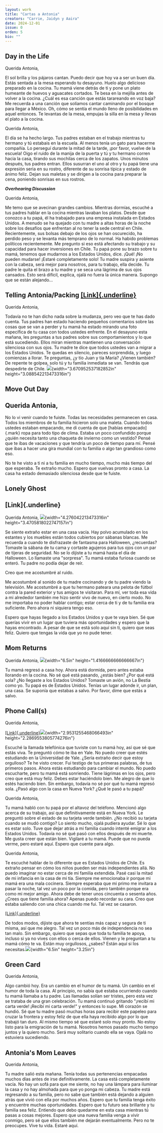 ```yaml
---
layout: work
title: "Cartas a Antonia"
creators: "Carrie, Jaidyn y Aaira"
date: 2024-12-01
issue: 0
orden: 5
bio: ""
---
```


## **Day in the Life**

Querida Antonia,

El sol brilla y los pájaros cantan. Puedo decir que hoy va a ser un buen
día. Estás sentada a la mesa esperando tu desayuno. Huelo algo delicioso
preparado en la cocina. Tu mamá viene detrás de ti y pone un plato
humeante de huevos y aguacates cortados. Te besa en la mejilla antes de
volver a la cocina. ¿Cuál es esa canción que estás tarareando en voz
baja? Me recuerda a una canción que solíamos cantar caminando por el
bosque para llegar a México. Oh, cómo se sentía el mundo lleno de
posibilidades en aquel entonces. Te levantas de la mesa, empujas la
silla en la mesa y llevas el plato a la cocina.

Querida Antonia,

El día se ha hecho largo. Tus padres estaban en el trabajo mientras tu
hermano y tú estabais en la escuela. Al menos tenía un gato para hacerme
compañía. Lo perseguí durante la mitad de la tarde, ¡por favor, vuelve
de la escuela! Oigo el ruido de la manija de la puerta y tú y tu hermano
corren hacia la casa, tirando sus mochilas cerca de los zapatos. Unos
minutos después, tus padres entran. Ellos susurran el uno al otro y tu
papá tiene una expresión seria en su rostro, diferente de su sonrisa
típica y estado de ánimo feliz. Dejan sus maletas y se dirigen a la
cocina para preparar la cena, poniendo sonrisas en sus rostros.

**_Overhearing Discussion_**

Querida Antonia,

Me temo que se avecinan grandes cambios. Mientras dormías, escuché a tus
padres hablar en la cocina mientras lavaban los platos. Desde que
conozco a tu papá, él ha trabajado para una empresa instalada en Estados
Unidos. A menudo se ha quejado con tu madre a altas horas de la noche
sobre los desafíos que enfrentan al no tener la sede central en Chile.
Recientemente, sus bolsas debajo de los ojos se han oscurecido, ha
perdido peso y se levanta más temprano de lo normal. Ha habido problemas
políticos recientemente. Me pregunto si eso está afectando su trabajo y
su capacidad para hacer inversiones en Chile. Tu papá pone su brazo
sobre tu mamá, tenemos que mudarnos a los Estados Unidos, dice. ¡Qué!
¡No pueden mudarse! ¡Estaré completamente solo! Tu madre suspira y
asiente con la cabeza, será mejor para nosotros, para tu trabajo, ella
decide. Tu padre le quita el brazo a tu madre y se seca una lágrima de
sus ojos cansados. Esto será difícil, explica, ojalá no fuera la única
manera. Supongo que se están alejando...

##

##

##

##

## **Telling Antonia/Packing** [[Link]{.underline}](https://www.npr.org/sections/goatsandsoda/2017/12/23/572564038/see-dioramas-of-refugee-homes-each-re-created-in-an-old-fashioned-suitcase)

Querida Antonia,

Todavía no te han dicho nada sobre la mudanza, pero veo que te has dado
cuenta. Tus padres han estado haciendo pequeños comentarios sobre las
cosas que se van a perder y tu mamá ha estado mirando una foto
específica de tu casa con todos ustedes enfrente. En el desayuno esta
mañana, les preguntas a tus padres sobre sus comportamientos y lo que
está sucediendo. Ellos miran mientras mantienen una conversación
silenciosa con sus ojos. Tu madre te dice que todos ustedes van a migrar
a los Estados Unidos. Te quedas en silencio, pareces sorprendida, y
luego comienzas a llorar. Te preguntas, ¿y tío Juan y tía María? ¿Vienen
también? De repente te golpea, solo tú y tu familia inmediata se van.
Tendrás que despedirte de Chile.
![](media/image1.png){width="3.670952537182852in"
height="3.088542213473316in"}

## **Move Out Day**

## Querida Antonia,

No lo vi venir cuando te fuiste. Todas las necesidades permanecen en
casa. Todos los miembros de tu familia hicieron solo una maleta. Cuando
todos ustedes estaban empacando, me di cuenta de que [habías
empacado]{.mark} ropa para todo tipo de clima. Estaba un poco confundido
porque ¿quién necesita tanto una chaqueta de invierno como un vestido?
Pensé que te ibas de vacaciones y que tendría un poco de tiempo para mí.
Pensé que ibas a hacer una gira mundial con tu familia o algo tan
grandioso como eso.

No te he visto a ti ni a tu familia en mucho tiempo, mucho más tiempo
del que esperaba. Te extraño mucho. Espero que vuelvas pronto a casa. La
casa ha estado demasiado silenciosa desde que te fuiste.

##

## **Lonely Ghost**

## [Link]{.underline}

Querida Antonia, ![](media/image2.png){width="4.276042213473316in"
height="3.4705818022747157in"}

Se siente extraño estar en una casa vacía. Hay polvo acumulado en los
estantes y los muebles están todos cubiertos por sábanas blancas. Me
recuerda a cuando te disfrazaste de fantasma para Halloween, ¿recuerdas?
Tomaste la sábana de tu cama y cortaste agujeros para tus ojos con un
par de tijeras de seguridad. No se lo dijiste a tu mamá hasta el día de
Halloween. Lo llamaste una "sorpresa". Tu mamá estaba furiosa cuando se
enteró. Tu padre no podía dejar de reír.

Creo que me acostumbré al ruido.

Me acostumbré al sonido de tu madre cocinando y de tu padre viendo la
televisión. Me acostumbré a que tu hermano pateara una pelota de fútbol
contra la pared exterior y tus amigos te visitaran. Para mí, ver toda
esa vida a mi alrededor también me hizo sentir vivo de nuevo, en cierto
modo. No me importaba no poder hablar contigo; estar cerca de ti y de tu
familia era suficiente. Pero ahora ni siquiera tengo eso.

Espero que hayas llegado a los Estados Unidos y que te vaya bien. Sé que
querías vivir en un lugar que tuviera más oportunidades y espero que la
hayas encontrado. A pesar de que se está solo aquí sin ti, quiero que
seas feliz. Quiero que tengas la vida que yo no pude tener.

##

## **Mom Returns**

Querida Antonia, ![](media/image3.png){width="6.5in"
height="1.4166666666666667in"}

Tu mamá regresó a casa hoy. Ahora está dormida, pero antes estaba
llorando en la cocina. No sé qué está pasando, ¿estás bien? ¿Por qué
está sola? ¿No llegaste a los Estados Unidos? Tomaste un avión, no La
Bestia como yo. Tu papá es de Estados Unidos. Tenías un lugar adonde ir,
un plan, una casa. Se suponía que estabas a salvo. Por favor, dime que
estás a salvo.

##

## **Phone Call(s)**

Querida Antonia,

[[Link]{.underline}](https://raymondlogan.blogspot.com/2011/02/old-telephone.html)![](media/image4.png){width="2.9531255468066493in"
height="2.2869553805774276in"}

Escuché la llamada telefónica que tuviste con tu mamá hoy, así que sé
que estás viva. Te preguntó cómo te iba en Yale. No puedo creer que
estés estudiando en la Universidad de Yale. ¿Sería extraño decir que
estoy orgulloso? Te he visto crecer. Fui testigo de tus primeras
palabras, de tus primeros pasos. Ahora estás estudiando para cambiar el
mundo. No puedo escucharte, pero tu mamá está sonriendo. Tiene lágrimas
en los ojos, pero creo que está muy feliz. Debes estar haciéndolo bien.
Me alegro de que lo estés haciendo bien. Sin embargo, todavía no sé por
qué tu mamá regresó sola. ¿Pasó algo con la casa en Nueva York? ¿Qué le
pasó a tu papá?

Querida Antonia,

Tu mamá habló con tu papá por el altavoz del teléfono. Mencionó algo
acerca de su trabajo, así que definitivamente está en Nueva York. Le
preguntó sobre el estado de su tarjeta verde también. ¿No recibió su
tarjeta cuando se mudó contigo? Lo siento mucho, ojalá pudiera ayudar.
Sé lo que es estar solo. Tuve que dejar atrás a mi familia cuando
intenté emigrar a los Estados Unidos. Todavía no sé qué pasó con ellos
después de mi muerte. Me gusta creer que están bien. Vigilaré a tu mamá.
Puede que no pueda verme, pero estaré aquí. Espero que cuente para algo.

Querida Antonia,

Te escuché hablar de lo diferente que es Estados Unidos de Chile. Es
extraño pensar en cómo los niños pueden ser más independientes allá. No
puedo imaginar no estar cerca de mi familia extendida. Pasé casi la
mitad de mi infancia en la casa de mi tía. Siempre me emocionaba ir
porque mi mamá era una mala cocinera. Siempre esperaba que mi primo me
invitara a pasar la noche, tal vez un poco por la comida, pero también
porque era como mi mejor amigo. Ahora debe de tener unos cincuenta o
sesenta años. ¿Crees que tiene familia ahora? Apenas puedo recordar su
cara. Creo que estaba saliendo con una chica cuando me fui. Tal vez se
casaron.

[[Link]{.underline}](https://www.aclu.org/news/immigrants-rights/family-separation-two-years-after-ms-l)

De todos modos, dijiste que ahora te sentías más capaz y segura de ti
misma, así que me alegro. Tal vez un poco más de independencia no sea
tan malo. Sin embargo, quiero que sepas que toda tu familia te apoya,
incluso si ya no vives con ellos o cerca de ellos. Vienen y le preguntan
a tu mamá cómo te va. Están muy orgullosos, ¿sabes? Están aquí si los
necesitas.![](media/image5.png){width="6.5in" height="3.25in"}

## **Green Card**

Querida Antonia,

Algo cambió hoy. Era un cambio en el humor de tu mamá. Un cambio en el
humor de toda la casa. Al principio, no sabía qué estaba ocurriendo
cuando tu mamá llamaba a tu padre. Las llamadas solían ser tristes, pero
esta vez se trataba de una gran celebración. Tu mamá continuó gritando
"¡recibí mi carta verde! ¡Recibí mi carta verde!" y entonces lo supe. Mi
corazón se hundió. Sé que tu madre pasó muchas horas para recibir este
papeleo para cruzar la frontera y estoy feliz de que ella haya recibido
algo por lo que trabajó tan duro. Al mismo tiempo sé que estaré solo muy
pronto. No estoy listo para la emigración de tu mamá. Nosotros hemos
pasado mucho tiempo juntos y la quiero mucho. Será muy solitario cuando
ella se vaya. Ojalá no estuviera sucediendo.

##

## **Antonia's Mom Leaves**

Querida Antonia,

Tu madre salió esta mañana. Tenía todas sus pertenencias empacadas
muchos días antes de irse definitivamente. La casa está completamente
vacía. No hay un sofá para que me siente, no hay una lámpara para
iluminar la casa y no hay almohada para que yo ponga mi cabeza. Tu madre
está regresando a su familia, pero no sabe que también está dejando a
alguien atrás que vivió con ella por muchos años. Espero que tu familia
tenga éxito y encuentre muchas oportunidades. Espero que tu futuro sea
brillante y tu familia sea feliz. Entiendo que debo quedarme en esta
casa mientras tú pasas a cosas mejores. Espero que una nueva familia
venga a vivir conmigo, pero sé que ellos también me dejarán
eventualmente. Pero no te preocupes. Vive tu vida. Estaré aquí.
